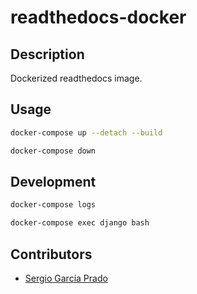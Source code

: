 # readthedocs-docker

## Description
Dockerized readthedocs image.

## Usage

```bash
docker-compose up --detach --build
```

```bash
docker-compose down
```

## Development

```bash
docker-compose logs
```

```bash
docker-compose exec django bash
```

## Contributors
* [Sergio García Prado](https://garciparedes.me)
